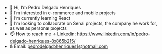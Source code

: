 - 👋 Hi, I’m Pedro Delgado Henriques
- 👀 I’m interested in e-commerce and mobile projects
- 🌱 I’m currently learning React
- 💞️ I’m looking to collaborate on Senai projects, the company he work for, as well as personal projects
- 📫 How to reach me -> Linkedin: https://www.linkedin.com/in/pedro-delgado-henriques-8b865b215/ 
-  & Email: pedrodelgadohenriques1@hotmail.com 

<!---
PedroDelgadoHenriques1/PedroDelgadoHenriques1 is a ✨ special ✨ repository because its `This is where I expose my projects, my claw, my evolution, my love for programming.` (this file) appears on your GitHub profile.
You can click the Preview link to take a look at your changes.
--->
